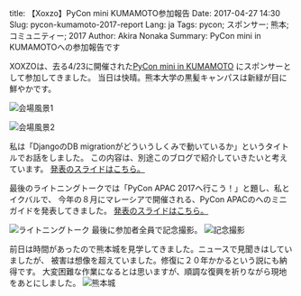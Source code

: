 title: 【Xoxzo】PyCon mini KUMAMOTO参加報告
Date: 2017-04-27 14:30
Slug: pycon-kumamoto-2017-report
Lang: ja
Tags: pycon; スポンサー; 熊本; コミュニティー; 2017
Author: Akira Nonaka
Summary: PyCon mini in KUMAMOTOへの参加報告です

XOXZOは、去る4/23に開催された[PyCon mini in KUMAMOTO](http://kumamoto.pycon.jp)
にスポンサーとして参加してきました。
当日は快晴。熊本大学の黒髪キャンパスは新緑が目に鮮やかです。

![会場風景1]({filename}/images/pycon-mini-kumamoto-2017/P1060725.JPG)

![会場風景2]({filename}/images/pycon-mini-kumamoto-2017/IMG_8031.JPG)

私は「DjangoのDB migrationがどういうしくみで動いているか」というタイトルでお話をしました。
この内容は、別途このブログで紹介していきたいと考えています。
[発表のスライドはこちら。](https://www.slideshare.net/xoxzo/djangomigration)

最後のライトニングトークでは「PyCon APAC 2017へ行こう！」と題し、私とイクバルで、
今年の８月にマレーシアで開催される、PyCon APACのへのミニガイドを発表してきました。
[発表のスライドはこちら。](https://www.slideshare.net/xoxzo/pycon-apac-2017-75035567)

![ライトニングトーク]({filename}/images/pycon-mini-kumamoto-2017/DSC_5308.JPG)
最後に参加者全員で記念撮影。
![記念撮影]({filename}/images/pycon-mini-kumamoto-2017/DSC_5281.jpg)

前日は時間があったので熊本城を見学してきました。ニュースで見聞きはしていましたが、
被害は想像を超えていました。修復に２０年かかるという説にも納得です。
大変困難な作業になるとは思いますが、順調な復興を祈りながら現地をあとにしました。
![熊本城]({filename}/images/pycon-mini-kumamoto-2017/P1060704.JPG)
